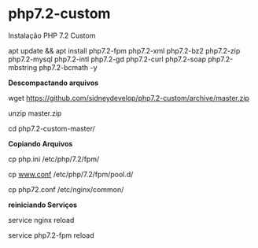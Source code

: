 # php7.2-custom
Instalação PHP 7.2 Custom

apt update && apt install php7.2-fpm php7.2-xml php7.2-bz2 php7.2-zip php7.2-mysql php7.2-intl php7.2-gd php7.2-curl php7.2-soap php7.2-mbstring php7.2-bcmath -y

<b>Descompactando arquivos</b>

wget https://github.com/sidneydevelop/php7.2-custom/archive/master.zip

unzip master.zip

cd php7.2-custom-master/

<b>Copiando Arquivos</b>

cp php.ini /etc/php/7.2/fpm/

cp www.conf /etc/php/7.2/fpm/pool.d/

cp php72.conf /etc/nginx/common/

<b>reiniciando Serviços</b>

service nginx reload

service php7.2-fpm reload
